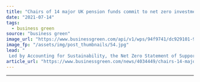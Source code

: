 ```yaml
---
title: "Chairs of 14 major UK pension funds commit to net zero investment portfolios"
date: "2021-07-14"
tags: 
  - business green
source: "business green"
image_url: "https://www.businessgreen.com/api/v1/wps/94f9741/dc929101-98ef-4ead-bb1b-922fc7455b17/10/piggy-bank-0911-185x114.jpg"
image_fp: "/assets/img/post_thumbnails/54.jpg"
lead: "
 Led by Accounting for Sustainability, the Net Zero Statement of Support marks first time a number of funds have pledged to bring investments in line with 1.5C pathway ..."
article_url: "https://www.businessgreen.com/news/4034449/chairs-14-major-uk-pension-funds-commit-net-zero-investment-portfolios"
---
```


---
